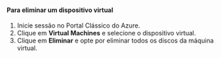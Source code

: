 #### <a name="to-delete-a-virtual-device"></a>Para eliminar um dispositivo virtual

1. Inicie sessão no Portal Clássico do Azure.
2. Clique em **Virtual Machines** e selecione o dispositivo virtual.
3. Clique em **Eliminar** e opte por eliminar todos os discos da máquina virtual.



<!--HONumber=Jan17_HO1-->


